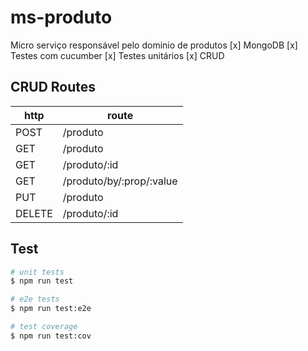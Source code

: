 # ms-produto
Micro serviço responsável pelo dominio de produtos
[x] MongoDB
[x] Testes com cucumber
[x] Testes unitários
[x] CRUD

## CRUD Routes
| http   | route                    |
|--------|--------------------------|
| POST   | /produto                 |
| GET    | /produto                 |
| GET    | /produto/:id             |
| GET    | /produto/by/:prop/:value |
| PUT    | /produto                 |
| DELETE | /produto/:id             |

## Test

```bash
# unit tests
$ npm run test

# e2e tests
$ npm run test:e2e

# test coverage
$ npm run test:cov
```